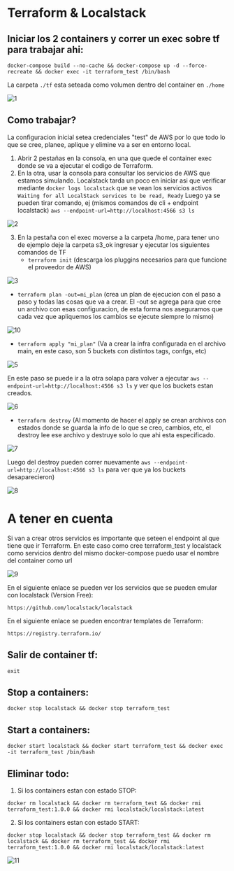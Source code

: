 # Terraform & Localstack

## Iniciar los 2 containers y correr un exec sobre tf para trabajar ahi:

```docker-compose build --no-cache && docker-compose up -d --force-recreate && docker exec -it terraform_test /bin/bash```

La carpeta ```./tf``` esta seteada como volumen dentro del container en ```./home```

![1](images/1.png)

## Como trabajar?

La configuracion inicial setea credenciales "test" de AWS por lo que todo lo que se cree, planee, aplique y elimine va a ser en entorno local.
1) Abrir 2 pestañas en la consola, en una que quede el container exec donde se va a ejecutar el codigo de Terraform.
2) En la otra, usar la consola para consultar los servicios de AWS que estamos simulando. Localstack tarda un poco en iniciar asi que verificar mediante ```docker logs localstack``` que se vean los servicios activos
```Waiting for all LocalStack services to be read, Ready```
Luego ya se pueden tirar comando, ej (mismos comandos de cli + endpoint localstack)
```aws --endpoint-url=http://localhost:4566 s3 ls```

![2](images/2.png)

3) En la pestaña con el exec moverse a la carpeta /home, para tener uno de ejemplo deje la carpeta s3_ok ingresar y ejecutar los siguientes comandos de TF
    - ```terraform init``` (descarga los pluggins necesarios para que funcione el proveedor de AWS)

![3](images/3.png)

- ```terraform plan -out=mi_plan``` (crea un plan de ejecucion con el paso a paso y todas las cosas que va a crear. El -out se agrega para que cree un archivo con esas configuracion, de esta forma nos aseguramos que cada vez que apliquemos los cambios se ejecute siempre lo mismo)

![10](images/10.png)

- ```terraform apply "mi_plan"``` (Va a crear la infra configurada en el archivo main, en este caso, son 5 buckets con distintos tags, confgs, etc)

![5](images/5.png)

En este paso se puede ir a la otra solapa para volver a ejecutar ```aws --endpoint-url=http://localhost:4566 s3 ls``` y ver que los buckets estan creados. 

![6](images/6.png)

- ```terraform destroy``` (Al momento de hacer el apply se crean archivos con estados donde se guarda la info de lo que se creo, cambios, etc, el destroy lee ese archivo y destruye solo lo que ahi esta especificado. 
    
![7](images/7.png)
    
Luego del destroy pueden correr nuevamente ```aws --endpoint-url=http://localhost:4566 s3 ls``` para ver que ya los buckets desaparecieron)

![8](images/8.png)

# A tener en cuenta 

Si van a crear otros servicios es importante que seteen el endpoint al que tiene que ir Terraform.
En este caso como cree terraform_test y localstack como servicios dentro del mismo docker-compose puedo usar el nombre
del container como url

![9](images/9.png)

En el siguiente enlace se pueden ver los servicios que se pueden emular con localstack (Version Free):

```https://github.com/localstack/localstack```

En el siguiente enlace se pueden encontrar templates de Terraform:

```https://registry.terraform.io/```

## Salir de container tf:

```exit```

## Stop a containers:

```docker stop localstack && docker stop terraform_test```

## Start a containers:

```docker start localstack && docker start terraform_test && docker exec -it terraform_test /bin/bash```

## Eliminar todo:

1) Si los containers estan con estado STOP:

```docker rm localstack && docker rm terraform_test && docker rmi terraform_test:1.0.0 && docker rmi localstack/localstack:latest```

2) Si los containers estan con estado START:

```docker stop localstack && docker stop terraform_test && docker rm localstack && docker rm terraform_test && docker rmi terraform_test:1.0.0 && docker rmi localstack/localstack:latest```

![11](images/11.png)